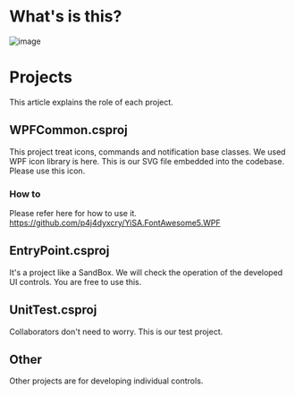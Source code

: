 # What's is this?
![image](https://github.com/Ghislain1/TreeDataGridControl/assets/13945825/7d26b9d8-2790-45c8-a879-0936b1faeebf)


# Projects
This article explains the role of each project.

## WPFCommon.csproj
This project treat icons, commands and notification base classes.
We used WPF icon library is here. This is our SVG file embedded into the codebase. Please use this icon.

### How to
Please refer here for how to use it. https://github.com/p4j4dyxcry/YiSA.FontAwesome5.WPF


## EntryPoint.csproj
It's a project like a SandBox.
We will check the operation of the developed UI controls. You are free to use this.

## UnitTest.csproj
Collaborators don't need to worry. This is our test project.

## Other
Other projects are for developing individual controls.
